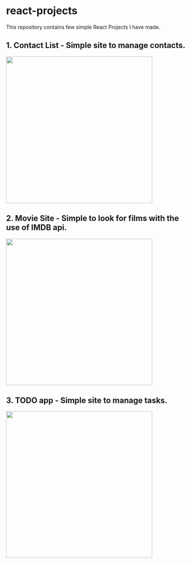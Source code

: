 # react-projects
This repository contains few simple React Projects I have made.

## 1. Contact List - Simple site to manage contacts.
<img src="https://github.com/user-attachments/assets/622ecbac-4998-4cdd-9f18-d20e0f838f53" height="400">

## 2. Movie Site - Simple to look for films with the use of IMDB api.
<img src="https://github.com/user-attachments/assets/3b86b4c2-424a-4931-9883-f5ed9d6d7556" height="400">

## 3. TODO app - Simple site to manage tasks.
<img src="https://github.com/user-attachments/assets/84891948-2d63-48c0-ac16-bc92c20eb623" height="400">
